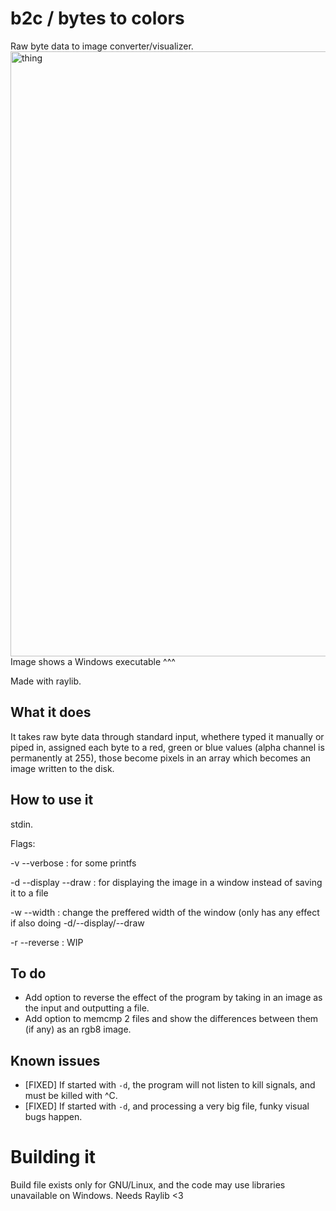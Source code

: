 # b2c / bytes to colors
Raw byte data to image converter/visualizer.
<img width="968" height="968" alt="thing" src="https://github.com/user-attachments/assets/847f882f-da7c-4292-8b25-8a6c85ab21e3" />
Image shows a Windows executable ^^^

Made with raylib.

## What it does
It takes raw byte data through standard input, whethere typed it manually or piped in, assigned each byte to a red, green or blue values (alpha channel is permanently at 255), those become pixels in an array which becomes an image written to the disk.

## How to use it
stdin.

Flags:

-v --verbose : for some printfs

-d --display --draw : for displaying the image in a window instead of saving it to a file

-w --width : change the preffered width of the window (only has any effect if also doing -d/--display/--draw

-r --reverse : WIP

## To do
- Add option to reverse the effect of the program by taking in an image as the input and outputting a file.
- Add option to memcmp 2 files and show the differences between them (if any) as an rgb8 image.

## Known issues
- [FIXED] If started with `-d`, the program will not listen to kill signals, and must be killed with ^C.
- [FIXED] If started with `-d`, and processing a very big file, funky visual bugs happen.

# Building it
Build file exists only for GNU/Linux, and the code may use libraries unavailable on Windows.
Needs Raylib <3
